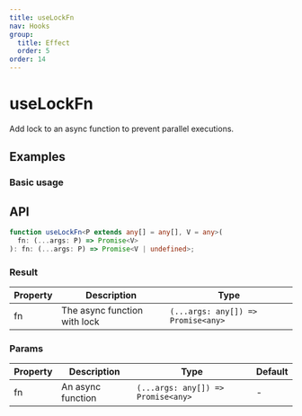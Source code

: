 ```yaml
---
title: useLockFn
nav: Hooks
group:
  title: Effect
  order: 5
order: 14
---
```


# useLockFn

Add lock to an async function to prevent parallel executions.

## Examples

### Basic usage

<code src="./demo/demo1.tsx"></code>

## API

```typescript
function useLockFn<P extends any[] = any[], V = any>(
  fn: (...args: P) => Promise<V>
): fn: (...args: P) => Promise<V | undefined>;
```

### Result

| Property | Description                  | Type                               |
| -------- | ---------------------------- | ---------------------------------- |
| fn       | The async function with lock | `(...args: any[]) => Promise<any>` |

### Params

| Property | Description       | Type                               | Default |
| -------- | ----------------- | ---------------------------------- | ------- |
| fn       | An async function | `(...args: any[]) => Promise<any>` | -       |
